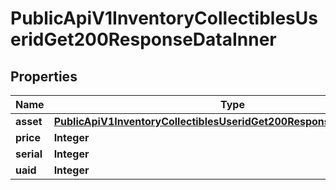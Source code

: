 

# PublicApiV1InventoryCollectiblesUseridGet200ResponseDataInner


## Properties

| Name | Type | Description | Notes |
|------------ | ------------- | ------------- | -------------|
|**asset** | [**PublicApiV1InventoryCollectiblesUseridGet200ResponseDataInnerAsset**](PublicApiV1InventoryCollectiblesUseridGet200ResponseDataInnerAsset.md) |  |  [optional] |
|**price** | **Integer** |  |  [optional] |
|**serial** | **Integer** |  |  [optional] |
|**uaid** | **Integer** |  |  [optional] |



